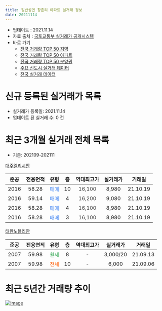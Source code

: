 ```yaml
---
title: 일반성면 창촌리 아파트 실거래 정보
date: 20211114
---
```


* 업데이트 : 2021.11.14
* 자료 출처 : [국토교통부 실거래가 공개시스템](http://rt.molit.go.kr)
* 바로 가기
    * [전국 거래량 TOP 50 지역](https://apt-info.github.io/apt-trade-info/tr)
    * [전국 거래량 TOP 50 아파트](https://apt-info.github.io/apt-trade-info/ta)
    * [전국 거래량 TOP 50 분양권](https://apt-info.github.io/apt-trade-info/tb)
    * [주요 신도시 실거래 데이터](https://apt-info.github.io/apt-trade-info/newtown)
    * [전국 실거래 데이터](https://apt-info.github.io/apt-trade-info/all)



<script async src="https://pagead2.googlesyndication.com/pagead/js/adsbygoogle.js"></script>
<!-- 기본광고 -->
<ins class="adsbygoogle"
     style="display:block"
     data-ad-client="ca-pub-1142216861245946"
     data-ad-slot="4805727019"
     data-ad-format="auto"
     data-full-width-responsive="true"></ins>
<script>
     (adsbygoogle = window.adsbygoogle || []).push({});
</script>


# 신규 등록된 실거래가 목록

* 실거래가 등록일: 2021.11.14
* 업데이트 된 실거래 수: 0 건




<script async src="https://pagead2.googlesyndication.com/pagead/js/adsbygoogle.js"></script>
<!-- 기본광고 -->
<ins class="adsbygoogle"
     style="display:block"
     data-ad-client="ca-pub-1142216861245946"
     data-ad-slot="4805727019"
     data-ad-format="auto"
     data-full-width-responsive="true"></ins>
<script>
     (adsbygoogle = window.adsbygoogle || []).push({});
</script>


# 최근 3개월 실거래 전체 목록
* 기준: 202109-202111


[대주엘리시안](https://search.naver.com/search.naver?query=%EB%8C%80%EC%A3%BC%EC%97%98%EB%A6%AC%EC%8B%9C%EC%95%88)

|준공|전용면적|유형|층|역대최고가|실거래가|거래일|
|:---:|:---:|:---:|:---:|:---:|:---:|:---:|
|2016|58.28|<span style="color:#4285F3">매매</span>|10|<span style="color:#444444">16,100</span>|8,980|21.10.19|
|2016|59.14|<span style="color:#4285F3">매매</span>|4|<span style="color:#444444">16,200</span>|9,080|21.10.19|
|2016|58.28|<span style="color:#4285F3">매매</span>|4|<span style="color:#444444">16,100</span>|8,980|21.10.19|
|2016|58.28|<span style="color:#4285F3">매매</span>|3|<span style="color:#444444">16,100</span>|8,980|21.10.19|

[태완노블리안](https://search.naver.com/search.naver?query=%ED%83%9C%EC%99%84%EB%85%B8%EB%B8%94%EB%A6%AC%EC%95%88)

|준공|전용면적|유형|층|역대최고가|실거래가|거래일|
|:---:|:---:|:---:|:---:|:---:|:---:|:---:|
|2007|59.98|<span style="color:#34A853">월세</span>|8|<span style="color:#444444">-</span>|3,000/20|21.09.13|
|2007|59.98|<span style="color:#FF5A00">전세</span>|10|<span style="color:#444444">-</span>|6,000|21.09.06|



<script async src="https://pagead2.googlesyndication.com/pagead/js/adsbygoogle.js"></script>
<!-- 기본광고 -->
<ins class="adsbygoogle"
     style="display:block"
     data-ad-client="ca-pub-1142216861245946"
     data-ad-slot="4805727019"
     data-ad-format="auto"
     data-full-width-responsive="true"></ins>
<script>
     (adsbygoogle = window.adsbygoogle || []).push({});
</script>


# 최근 5년간 거래량 추이


<div style="width:100%;">
    <canvas id="deal_progress" height="200"></canvas>
</div>

<script>
new Chart(document.getElementById("deal_progress"), {
    type: 'line',
    data: {
        labels: ['16.01','16.02','16.06','16.07','16.08','16.09','16.11','16.12','17.02','17.03','17.05','17.07','17.09','18.01','18.02','18.03','18.04','18.05','18.06','18.07','18.08','18.11','19.02','19.03','19.07','19.09','19.11','19.12','20.02','20.03','20.04','20.06','20.08','20.09','20.12','21.01','21.02','21.03','21.05','21.06','21.07','21.08','21.09','21.10'],
        datasets: [{
            label: '매매/분양권',
            data: [1,0,31,84,1,1,1,2,1,1,2,3,1,30,3,4,4,1,4,2,0,1,2,1,0,0,0,1,1,0,1,1,0,1,1,2,2,1,0,1,1,1,0,4],
            borderColor: "rgba(66, 133, 243, 1)",
            backgroundColor: "rgba(66, 133, 243, 0.05)",
            borderWidth: 1,
            pointRadius: 0,
            fill: false,
            lineTension: 0
        },{
            label: '전/월세',
            data: [1,2,0,49,0,0,1,0,0,0,0,1,0,2,0,0,2,0,0,2,1,2,0,1,1,2,1,0,1,1,1,0,3,0,0,2,1,0,1,0,0,0,2,0],
            borderColor: "rgba(255, 90, 0, 1)",
            backgroundColor: "rgba(255, 90, 0, 0.05)",
            borderWidth: 1,
            pointRadius: 0,
            fill: false,
            lineTension: 0
        },{
            label: '합계',
            data: [2,2,31,133,1,1,2,2,1,1,2,4,1,32,3,4,6,1,4,4,1,3,2,2,1,2,1,1,2,1,2,1,3,1,1,4,3,1,1,1,1,1,2,4],
            borderColor: "rgba(0, 0, 0, 1)",
            backgroundColor: "rgba(0, 0, 0, 0.03)",
            borderWidth: 0.1,
            pointRadius: 0,
            fill: true,
            lineTension: 0
        }
        ]
    },
    options: {
        responsive: true,
        title: {
            display: false
        },
        tooltips: {
            mode: 'index',
            intersect: false
        },
        hover: {
            mode: 'nearest',
            intersect: true
        },
        scales: {
            xAxes: [{
                display: true,
                scaleLabel: {
                    display: true,
                    labelString: '년/월'
                }
            }],
            yAxes: [{
                display: true,
                ticks: {
                    suggestedMin: 0,
                },
                scaleLabel: {
                    display: true,
                    labelString: '실거래 수'
                }
            }]
        }
    }
});

</script>


[![image](https://apt-info.github.io/images/2020-01-03-apt-trade-info/1024x500.png)](https://play.google.com/store/apps/details?id=com.aptinfo.apttradeinfo)

